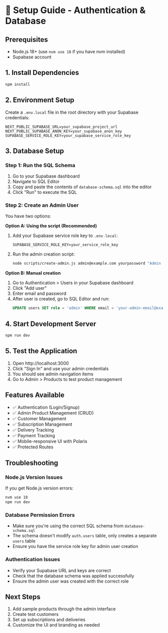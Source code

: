 # 🚀 Setup Guide - Authentication & Database

## Prerequisites
- Node.js 18+ (use `nvm use 18` if you have nvm installed)
- Supabase account

## 1. Install Dependencies
```bash
npm install
```

## 2. Environment Setup
Create a `.env.local` file in the root directory with your Supabase credentials:

```env
NEXT_PUBLIC_SUPABASE_URL=your_supabase_project_url
NEXT_PUBLIC_SUPABASE_ANON_KEY=your_supabase_anon_key
SUPABASE_SERVICE_ROLE_KEY=your_supabase_service_role_key
```

## 3. Database Setup

### Step 1: Run the SQL Schema
1. Go to your Supabase dashboard
2. Navigate to SQL Editor
3. Copy and paste the contents of `database-schema.sql` into the editor
4. Click "Run" to execute the SQL

### Step 2: Create an Admin User
You have two options:

**Option A: Using the script (Recommended)**
1. Add your Supabase service role key to `.env.local`:
   ```env
   SUPABASE_SERVICE_ROLE_KEY=your_service_role_key
   ```
2. Run the admin creation script:
   ```bash
   node scripts/create-admin.js admin@example.com yourpassword "Admin Name"
   ```

**Option B: Manual creation**
1. Go to Authentication > Users in your Supabase dashboard
2. Click "Add user"
3. Enter email and password
4. After user is created, go to SQL Editor and run:
   ```sql
   UPDATE users SET role = 'admin' WHERE email = 'your-admin-email@example.com';
   ```

## 4. Start Development Server
```bash
npm run dev
```

## 5. Test the Application
1. Open http://localhost:3000
2. Click "Sign In" and use your admin credentials
3. You should see admin navigation items
4. Go to Admin > Products to test product management

## Features Available
- ✅ Authentication (Login/Signup)
- ✅ Admin Product Management (CRUD)
- ✅ Customer Management
- ✅ Subscription Management
- ✅ Delivery Tracking
- ✅ Payment Tracking
- ✅ Mobile-responsive UI with Polaris
- ✅ Protected Routes

## Troubleshooting

### Node.js Version Issues
If you get Node.js version errors:
```bash
nvm use 18
npm run dev
```

### Database Permission Errors
- Make sure you're using the correct SQL schema from `database-schema.sql`
- The schema doesn't modify `auth.users` table, only creates a separate `users` table
- Ensure you have the service role key for admin user creation

### Authentication Issues
- Verify your Supabase URL and keys are correct
- Check that the database schema was applied successfully
- Ensure the admin user was created with the correct role

## Next Steps
1. Add sample products through the admin interface
2. Create test customers
3. Set up subscriptions and deliveries
4. Customize the UI and branding as needed 